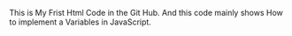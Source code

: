 This is My Frist Html Code in the Git Hub.
And this code mainly shows How to implement a  Variables in JavaScript.
